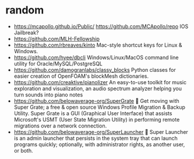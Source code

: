 # random

- https://mcapollo.github.io/Public/ https://github.com/MCApollo/repo IOS Jailbreak?
- https://github.com/MLH-Fellowship
- https://github.com/rbreaves/kinto Mac-style shortcut keys for Linux & Windows.
- https://github.com/hyee/dbcli Windows/Linux/MacOS command line utility for Oracle/MySQL/PostgreSQL
- https://github.com/damogranlabs/classy_blocks Python classes for easier creation of OpenFOAM's blockMesh dictionaries.
- https://github.com/creaktive/pianolizer An easy-to-use toolkit for music exploration and visualization, an audio spectrum analyzer helping you turn sounds into piano notes
- https://github.com/belowaverage-org/SuperGrate 💾 Get moving with Super Grate; a free & open source Windows Profile Migration & Backup Utility. Super Grate is a GUI (Graphical User Interface) that assists Microsoft's USMT (User State Migration Utility) in performing remote migrations over a network connection.
- https://github.com/belowaverage-org/SuperLauncher 🚀 Super Launcher is an admin launcher that persists in the system tray that can launch programs quickly; optionally, with administrator rights, as another user, or both.


